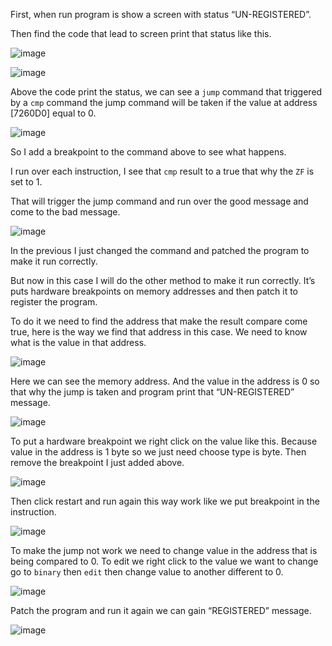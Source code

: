 First, when run program is show a screen with status “UN-REGISTERED”.

Then find the code that lead to screen print that status like this. 

![image](https://github.com/user-attachments/assets/93fe0222-768c-4c8f-b433-0805ed198dbd)

![image](https://github.com/user-attachments/assets/592f221d-c140-4332-a256-e9f26f50c7fb)

Above the code print the status, we can see a `jump` command that triggered by a `cmp` command the jump command will be taken if the value at address [7260D0] equal to 0.

![image](https://github.com/user-attachments/assets/cd3dd3ba-a2e2-4d99-b21a-0ccb0a7ce27f)

So I add a breakpoint to the command above to see what happens.

I run over each instruction, I see that `cmp` result to a true that why the `ZF` is set to 1. 

That will trigger the jump command and run over the good message and come to the bad message.

![image](https://github.com/user-attachments/assets/c158c607-fde5-4922-a9bd-7c7c116f2daa)

In the previous I just changed the command and patched the program to make it run correctly.

But now in this case I will do the other method to make it run correctly. It’s puts hardware breakpoints on memory addresses and then patch it to register the program.

To do it we need to find the address that make the result compare come true, here is the way we find that address in this case. We need to know what is the value in that address.

![image](https://github.com/user-attachments/assets/aecaacfb-16b4-4368-a9a1-277a031288cd)

Here we can see the memory address. And the value in the address is 0 so that why the jump is taken and program print that “UN-REGISTERED” message.

![image](https://github.com/user-attachments/assets/1db0d129-7783-4b7d-9881-b7cd37121507)

To put a hardware breakpoint we right click on the value like this. Because value in the address is 1 byte so we just need choose type is byte. Then remove the breakpoint I just added above.

![image](https://github.com/user-attachments/assets/348f18a3-532a-4342-afd0-cd8be867999f)

Then click restart and run again this way work like we put breakpoint in the instruction.

![image](https://github.com/user-attachments/assets/4f57a65c-5553-4ae0-87b5-753bcd558465)

To make the jump not work we need to change value in the address that is being compared to 0. To edit we right click to the value we want to change go to `binary` then `edit` then change value to another different to 0.

![image](https://github.com/user-attachments/assets/65975ad7-a701-4621-8444-fa6f72c56d54)

Patch the program and run it again we can gain “REGISTERED” message.

![image](https://github.com/user-attachments/assets/ee2274e0-b601-4861-8610-6a9e250240be)
